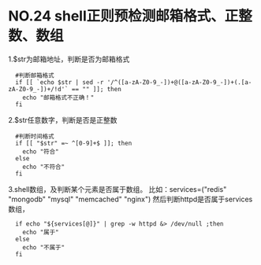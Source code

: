 # NO.24 shell正则预检测邮箱格式、正整数、数组

1.$str为邮箱地址，判断是否为邮箱格式
```
  #判断邮箱格式
  if [[ `echo $str | sed -r '/^([a-zA-Z0-9_-])+@([a-zA-Z0-9_-])+(.[a-zA-Z0-9_-])+/!d'` == "" ]]; then
    echo "邮箱格式不正确！"
  fi
```

2.$str任意数字，判断是否是正整数
```
  #判断时间格式
  if [[ "$str" =~ ^[0-9]+$ ]]; then
    echo "符合"
  else
    echo "不符合"
  fi
```

3.shell数组，及判断某个元素是否属于数组。
比如：services=("redis" "mongodb" "mysql" "memcached" "nginx")
然后判断httpd是否属于services数组，
```
  if echo "${services[@]}" | grep -w httpd &> /dev/null ;then
    echo "属于"
  else
    echo "不属于"
  fi
```